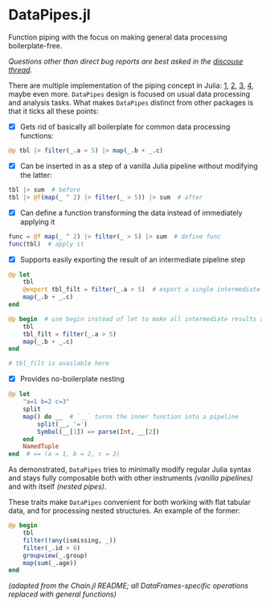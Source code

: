 # DataPipes.jl

Function piping with the focus on making general data processing boilerplate-free.

_Questions other than direct bug reports are best asked in the [discouse thread](https://discourse.julialang.org/t/ann-datapipes-jl/60734)._

There are multiple implementation of the piping concept in Julia: [1](https://github.com/c42f/Underscores.jl), [2](https://github.com/jkrumbiegel/Chain.jl), [3](https://github.com/FNj/Hose.jl), [4](https://github.com/oxinabox/Pipe.jl), maybe even more. `DataPipes` design is focused on usual data processing and analysis tasks. What makes `DataPipes` distinct from other packages is that it ticks all these points:

- [x] Gets rid of basically all boilerplate for common data processing functions:
```julia
@p tbl |> filter(_.a > 5) |> map(_.b + _.c)
```
- [x] Can be inserted in as a step of a vanilla Julia pipeline without modifying the latter:
```julia
tbl |> sum  # before
tbl |> @f(map(_ ^ 2) |> filter(_ > 5)) |> sum  # after
```
- [x] Can define a function transforming the data instead of immediately applying it
```julia
func = @f map(_ ^ 2) |> filter(_ > 5) |> sum  # define func
func(tbl)  # apply it
```
- [x] Supports easily exporting the result of an intermediate pipeline step
```julia
@p let
    tbl
    @export tbl_filt = filter(_.a > 5)  # export a single intermediate result
    map(_.b + _.c)
end

@p begin  # use begin instead of let to make all intermediate results available afterwards
    tbl
    tbl_filt = filter(_.a > 5)
    map(_.b + _.c)
end

# tbl_filt is available here
```
- [x] Provides no-boilerplate nesting
```julia
@p let
	"a=1 b=2 c=3"
	split
	map() do __  # `__` turns the inner function into a pipeline
		split(__, '=')
		Symbol(__[1]) => parse(Int, __[2])
	end
	NamedTuple
end  # == (a = 1, b = 2, c = 3)
```


As demonstrated, `DataPipes` tries to minimally modify regular Julia syntax and stays fully composable both with other instruments _(vanilla pipelines)_ and with itself _(nested pipes)_.

These traits make `DataPipes` convenient for both working with flat tabular data, and for processing nested structures. An example of the former:
```julia
@p begin
    tbl
    filter(!any(ismissing, _))
    filter(_.id > 6)
    groupview(_.group)
    map(sum(_.age))
end
```
_(adapted from the Chain.jl README; all DataFrames-specific operations replaced with general functions)_
